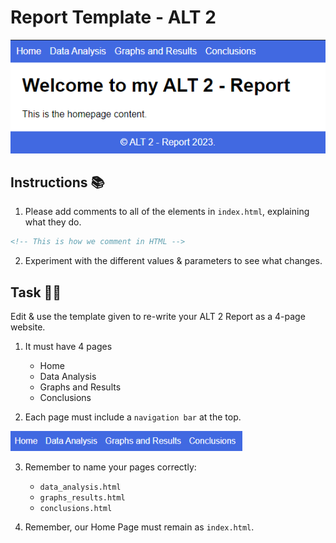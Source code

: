 # Report Template - ALT 2

![image](image_3.png)

## Instructions 📚

1. Please add comments to all of the elements in ``index.html``, explaining what they do.
````html
<!-- This is how we comment in HTML -->
````
2. Experiment with the different values & parameters to see what changes.

## Task 👨‍💻
Edit & use the template given to re-write your ALT 2 Report as a 4-page website.

1. It must have 4 pages

    - Home
    - Data Analysis
    - Graphs and Results
    - Conclusions
2. Each page must include a `navigation bar` at the  top.

![image](image_4.png)

3. Remember to name your pages correctly:

    - ``data_analysis.html``
    - ``graphs_results.html``
    - ``conclusions.html``

4. Remember, our Home Page must remain as `index.html`.


  
